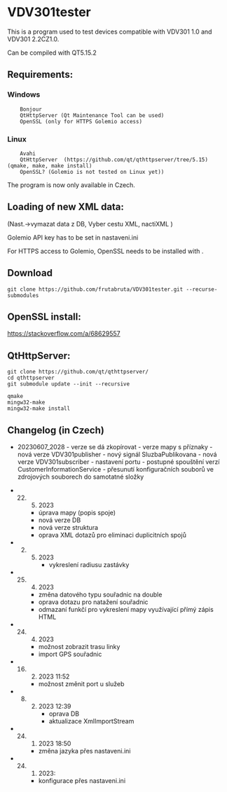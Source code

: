 # VDV301tester

This is a program used to test devices compatible with VDV301 1.0 and VDV301 2.2CZ1.0.

Can be compiled with QT5.15.2
## Requirements:
### Windows
        Bonjour
        QtHttpServer (Qt Maintenance Tool can be used)
        OpenSSL (only for HTTPS Golemio access)
### Linux
        Avahi
        QtHttpServer  (https://github.com/qt/qthttpserver/tree/5.15) (qmake, make, make install)
        OpenSSL? (Golemio is not tested on Linux yet))

The program is now only available in Czech.

## Loading of new XML data:
 (Nast.->vymazat data z DB, Vyber cestu XML, nactiXML  )

 Golemio API key has to be set in nastaveni.ini

For HTTPS access to Golemio, OpenSSL needs to be installed with .

## Download
`git clone https://github.com/frutabruta/VDV301tester.git --recurse-submodules`

## OpenSSL install:
https://stackoverflow.com/a/68629557

## QtHttpServer:
```
git clone https://github.com/qt/qthttpserver/
cd qthttpserver
git submodule update --init --recursive
```

```
qmake
mingw32-make
mingw32-make install
```

## Changelog (in Czech)
- 20230607_2028
        - verze se dá zkopírovat
        - verze mapy s příznaky
        - nová verze VDV301publisher
               - nový signál SluzbaPublikovana
        - nová verze VDV301subscriber
                - nastavení portu
        - postupné spouštění verzí CustomerInformationService
        - přesunutí konfiguračních souborů ve zdrojových souborech do samotatné složky


- 22. 5. 2023
        - úprava mapy (popis spoje)
        - nová verze DB
        - nová verze struktura
        - oprava XML dotazů  pro eliminaci duplicitních spojů

- 2. 5. 2023
        - vykreslení radiusu zastávky

- 25. 4. 2023
        - změna datového typu souřadnic na double
        - oprava dotazu pro natažení souřadnic
        - odmazaní funkčí pro vykreslení mapy využívající přímý zápis HTML

- 24. 4. 2023
        - možnost zobrazit trasu linky
        - import GPS souřadnic

- 16. 2. 2023 11:52
        - možnost změnit port u služeb

- 8. 2. 2023 12:39
        - oprava DB
        - aktualizace XmlImportStream

- 24. 1. 2023 18:50

        - změna jazyka přes nastaveni.ini

- 24. 1. 2023:
        - konfigurace přes nastaveni.ini